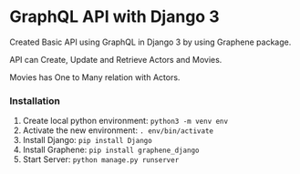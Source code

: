 # GraphQL API with Django 3
Created Basic API using GraphQL in Django 3 by using Graphene package.

API can Create, Update and Retrieve Actors and Movies.

Movies has One to Many relation with Actors.


### Installation
1. Create local python environment: `python3 -m venv env`
2. Activate the new environment: `. env/bin/activate`
3. Install Django: `pip install Django`
4. Install Graphene: `pip install graphene_django`
5. Start Server: `python manage.py runserver`